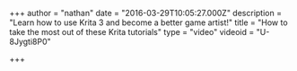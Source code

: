 +++
author = "nathan"
date = "2016-03-29T10:05:27.000Z"
description = "Learn how to use Krita 3 and become a better game artist!"
title = "How to take the most out of these Krita tutorials"
type = "video"
videoid = "U-8Jygti8P0"

+++

